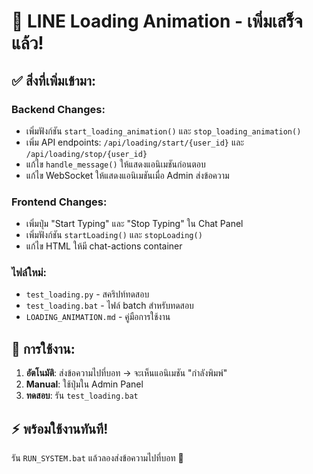 # 🔄 LINE Loading Animation - เพิ่มเสร็จแล้ว!

## ✅ สิ่งที่เพิ่มเข้ามา:

### Backend Changes:
- เพิ่มฟังก์ชัน `start_loading_animation()` และ `stop_loading_animation()`
- เพิ่ม API endpoints: `/api/loading/start/{user_id}` และ `/api/loading/stop/{user_id}`
- แก้ไข `handle_message()` ให้แสดงแอนิเมชันก่อนตอบ
- แก้ไข WebSocket ให้แสดงแอนิเมชันเมื่อ Admin ส่งข้อความ

### Frontend Changes:
- เพิ่มปุ่ม "Start Typing" และ "Stop Typing" ใน Chat Panel
- เพิ่มฟังก์ชัน `startLoading()` และ `stopLoading()`
- แก้ไข HTML ให้มี chat-actions container

### ไฟล์ใหม่:
- `test_loading.py` - สคริปท์ทดสอบ
- `test_loading.bat` - ไฟล์ batch สำหรับทดสอบ
- `LOADING_ANIMATION.md` - คู่มือการใช้งาน

## 🚀 การใช้งาน:

1. **อัตโนมัติ**: ส่งข้อความไปที่บอท → จะเห็นแอนิเมชัน "กำลังพิมพ์"
2. **Manual**: ใช้ปุ่มใน Admin Panel
3. **ทดสอบ**: รัน `test_loading.bat`

## ⚡ พร้อมใช้งานทันที!
รัน `RUN_SYSTEM.bat` แล้วลองส่งข้อความไปที่บอท 🎉
